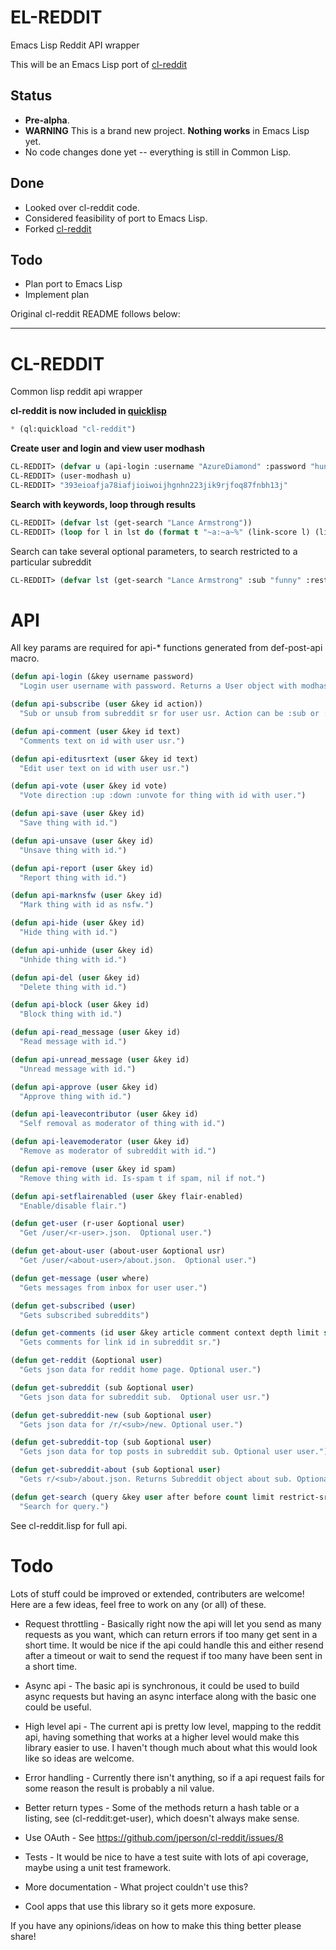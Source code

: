 # EL-REDDIT

Emacs Lisp Reddit API wrapper

This will be an Emacs Lisp port of [cl-reddit](https://github.com/jperson/cl-reddit.git)

## Status
* **Pre-alpha**.
* **WARNING** This is a brand new project.  **Nothing works** in Emacs Lisp yet.
* No code changes done yet -- everything is still in Common Lisp.

## Done
* Looked over cl-reddit code.
* Considered feasibility of port to Emacs Lisp.
* Forked [cl-reddit](https://github.com/jperson/cl-reddit.git)

## Todo
* Plan port to Emacs Lisp
* Implement plan


Original cl-reddit README follows below:

---

# CL-REDDIT

Common lisp reddit api wrapper

**cl-reddit is now included in [quicklisp](http://github.com/quicklisp)**
```cl
* (ql:quickload "cl-reddit")
```

**Create user and login and view user modhash**

```cl
CL-REDDIT> (defvar u (api-login :username "AzureDiamond" :password "hunter2"))
CL-REDDIT> (user-modhash u)
CL-REDDIT> "393eioafja78iafjioiwoijhgnhn223jik9rjfoq87fnbh13j"
```

**Search with keywords, loop through results**

```cl
CL-REDDIT> (defvar lst (get-search "Lance Armstrong"))
CL-REDDIT> (loop for l in lst do (format t "~a:~a~%" (link-score l) (link-title l)))
```

Search can take several optional parameters, to search restricted to a particular subreddit

```cl
CL-REDDIT> (defvar lst (get-search "Lance Armstrong" :sub "funny" :restrict-sr t))
```

API
===

All key params are required for api-* functions generated from def-post-api macro.
```cl
(defun api-login (&key username password)
  "Login user username with password. Returns a User object with modhash,cookie set.")

(defun api-subscribe (user &key id action))
  "Sub or unsub from subreddit sr for user usr. Action can be :sub or :unsub")

(defun api-comment (user &key id text)
  "Comments text on id with user usr.")

(defun api-editusrtext (user &key id text)
  "Edit user text on id with user usr.")

(defun api-vote (user &key id vote)
  "Vote direction :up :down :unvote for thing with id with user.")

(defun api-save (user &key id)
  "Save thing with id.")

(defun api-unsave (user &key id)
  "Unsave thing with id.")

(defun api-report (user &key id)
  "Report thing with id.")

(defun api-marknsfw (user &key id)
  "Mark thing with id as nsfw.")

(defun api-hide (user &key id)
  "Hide thing with id.")

(defun api-unhide (user &key id)
  "Unhide thing with id.")

(defun api-del (user &key id)
  "Delete thing with id.")

(defun api-block (user &key id)
  "Block thing with id.")

(defun api-read_message (user &key id)
  "Read message with id.")

(defun api-unread_message (user &key id)
  "Unread message with id.")

(defun api-approve (user &key id)
  "Approve thing with id.")

(defun api-leavecontributor (user &key id)
  "Self removal as moderator of thing with id.")

(defun api-leavemoderator (user &key id)
  "Remove as moderator of subreddit with id.")

(defun api-remove (user &key id spam)
  "Remove thing with id. Is-spam t if spam, nil if not.")

(defun api-setflairenabled (user &key flair-enabled)
  "Enable/disable flair.")

(defun get-user (r-user &optional user)
  "Get /user/<r-user>.json.  Optional user.")

(defun get-about-user (about-user &optional usr)
  "Get /user/<about-user>/about.json.  Optional user.")

(defun get-message (user where)
  "Gets messages from inbox for user user.")

(defun get-subscribed (user)
  "Gets subscribed subreddits")

(defun get-comments (id user &key article comment context depth limit sort)
  "Gets comments for link id in subreddit sr.")

(defun get-reddit (&optional user)
  "Gets json data for reddit home page. Optional user.")

(defun get-subreddit (sub &optional user)
  "Gets json data for subreddit sub.  Optional user usr.")

(defun get-subreddit-new (sub &optional user)
  "Gets json data for /r/<sub>/new. Optional user.")

(defun get-subreddit-top (sub &optional user)
  "Gets json data for top posts in subreddit sub. Optional user user.")

(defun get-subreddit-about (sub &optional user)
  "Gets r/<sub>/about.json. Returns Subreddit object about sub. Optional user.")

(defun get-search (query &key user after before count limit restrict-sr show sort syntax time target sub)
  "Search for query.")
```

See cl-reddit.lisp for full api.


Todo
===

Lots of stuff could be improved or extended, contributers are welcome!  Here are a few ideas, feel free to work on any (or all)
of these.

* Request throttling - Basically right now the api will let you send as many requests as you want, which can return errors if too many
get sent in a short time.  It would be nice if the api could handle this and either resend after a timeout or wait to send
the request if too many have been sent in a short time.

* Async api - The basic api is synchronous, it could be used to build async requests but having an async interface along with the basic one could be useful.

* High level api - The current api is pretty low level, mapping to the reddit api, having something that works at a higher level would make this library easier to use. I haven't though much about what this would look like so ideas are welcome.

* Error handling - Currently there isn't anything, so if a api request fails for some reason the result is probably a nil value.

* Better return types - Some of the methods return a hash table or a listing, see (cl-reddit:get-user), which doesn't always make sense.

* Use OAuth - See https://github.com/jperson/cl-reddit/issues/8

* Tests - It would be nice to have a test suite with lots of api coverage, maybe using a unit test framework.

* More documentation - What project couldn't use this?

* Cool apps that use this library so it gets more exposure.


If you have any opinions/ideas on how to make this thing better please share!
